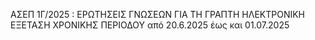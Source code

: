 ΑΣΕΠ
1Γ/2025 : ΕΡΩΤΗΣΕΙΣ ΓΝΩΣΕΩΝ ΓΙΑ ΤΗ ΓΡΑΠΤΗ ΗΛΕΚΤΡΟΝΙΚΗ ΕΞΕΤΑΣΗ ΧΡΟΝΙΚΗΣ ΠΕΡΙΟΔΟΥ από 20.6.2025 έως και 01.07.2025
